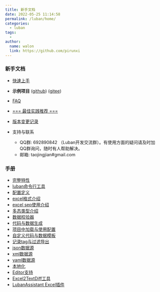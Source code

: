 ```yaml
---
title: 新手文档
date: 2022-05-25 11:14:58
permalink: /luban/home/
categories:
  - luban
tags:
  - 
author: 
  name: walon
  link: https://github.com/pirunxi
---
```

### 新手文档

- [快速上手](start_up.md)
- **示例项目** ([github](https://github.com/focus-creative-games/luban_examples)) ([gitee](https://gitee.com/focus-creative-games/luban_examples))
- [FAQ](FAQ)
- [=== 最佳实践推荐 ===](best_practices.md)
- [版本变更记录](changelog.md)

- 支持与联系
  - QQ群: 692890842 （Luban开发交流群）。有使用方面的疑问请及时加QQ群询问，随时有人帮助解决。
  - 邮箱: taojingjian#gmail.com

### 手册

- [完整特性](feature.md)
- [luban命令行工具](command_tools.md)
- [配置定义](define.md)
- [excel格式介绍](excel.md)
- [excel sep使用介绍](excel_sep.md)
- [多态类型介绍](dynamic_bean.md)
- [数据校验器](validator.md)
- [代码与数据生成](generate_code_data.md)
- [项目中加载与使用配置](load_config_at_runtime.md)
- [自定义代码与数据模板](template.md)
- [记录tag与过滤导出](tag.md)
- [json数据源](data_json.md)
- [xml数据源](data_xml.md)
- [yaml数据源](data_yaml.md)
- [本地化](l10n.md)
- [Editor支持](editor.md)
- [Excel2TextDiff工具](excel2textdiff.md)
- [LubanAssistant Excel插件](luban_assistant.md)
